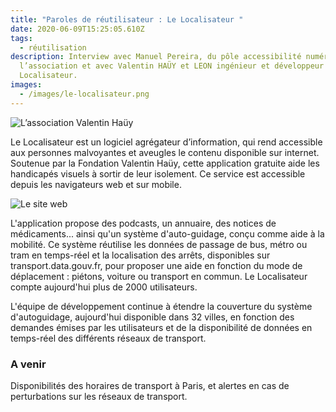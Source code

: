 ```yaml
---
title: "Paroles de réutilisateur : Le Localisateur "
date: 2020-06-09T15:25:05.610Z
tags:
  - réutilisation
description: Interview avec Manuel Pereira, du pôle accessibilité numérique à
  l’association et avec Valentin HAÜY et LEON ingénieur et développeur du
  Localisateur.
images:
  - /images/le-localisateur.png
---
```

![](/images/hauy.png "L’association Valentin Haüy")

Le Localisateur est un logiciel agrégateur d’information, qui rend accessible aux personnes malvoyantes et aveugles le contenu disponible sur internet. Soutenue par la Fondation Valentin Haüy, cette application gratuite aide les handicapés visuels à sortir de leur isolement. Ce service est accessible depuis les navigateurs web et sur mobile.

![](/images/le-loc.png "Le site web ")

L'application propose des podcasts, un annuaire, des notices de médicaments... ainsi qu'un système d'auto-guidage, conçu comme aide à la mobilité. Ce système réutilise les données de passage de bus, métro ou tram en temps-réel et la localisation des arrêts, disponibles sur transport.data.gouv.fr, pour proposer une aide en fonction du mode de déplacement : piétons, voiture ou transport en commun. Le Localisateur compte aujourd'hui plus de 2000 utilisateurs. 

L'équipe de développement continue à étendre la couverture du système d'autoguidage, aujourd'hui disponible dans 32 villes, en fonction des demandes émises par les utilisateurs et de la disponibilité de données en temps-réel des différents réseaux de transport.

### A venir

Disponibilités des horaires de transport à Paris, et alertes en cas de perturbations sur les réseaux de transport.